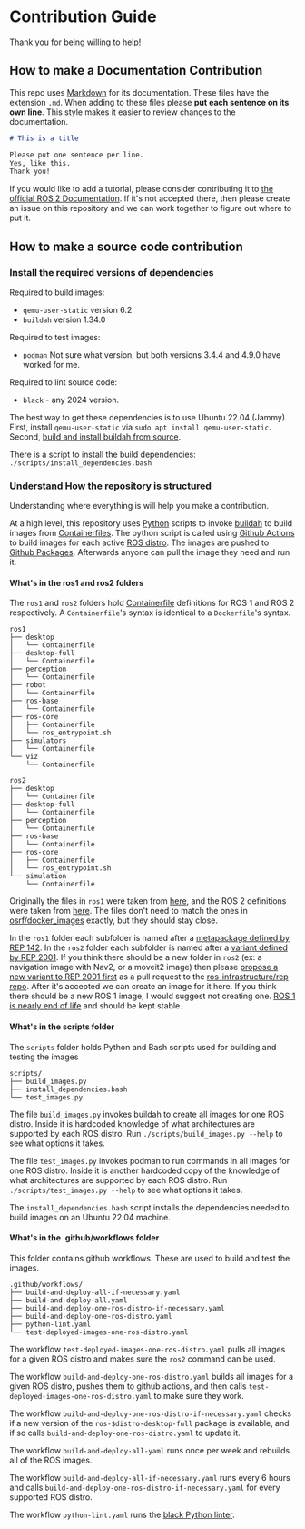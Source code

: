 # Contribution Guide

Thank you for being willing to help!

## How to make a Documentation Contribution

This repo uses [Markdown](https://www.markdownguide.org/) for its documentation.
These files have the extension `.md`.
When adding to these files please **put each sentence on its own line**.
This style makes it easier to review changes to the documentation.

```markdown
# This is a title

Please put one sentence per line.
Yes, like this.
Thank you!
```

If you would like to add a tutorial, please consider contributing it to [the official ROS 2 Documentation](https://github.com/ros2/ros2_documentation).
If it's not accepted there, then please create an issue on this repository and we can work together to figure out where to put it.

## How to make a source code contribution

### Install the required versions of dependencies

Required to build images:

* `qemu-user-static` version 6.2
* `buildah` version 1.34.0

Required to test images:

* `podman` Not sure what version, but both versions 3.4.4 and 4.9.0 have worked for me.

Required to lint source code:

* `black` - any 2024 version.

The best way to get these dependencies is to use Ubuntu 22.04 (Jammy).
First, install `qemu-user-static` via `sudo apt install qemu-user-static`.
Second, [build and install buildah from source](https://github.com/containers/buildah/blob/v1.34.0/install.md#building-from-scratch).

There is a script to install the build dependencies: `./scripts/install_dependencies.bash`

### Understand How the repository is structured

Understanding where everything is will help you make a contribution.

At a high level, this repository uses [Python](https://www.python.org/about/gettingstarted/) scripts to invoke [buildah](https://buildah.io/) to build images from [Containerfiles](https://github.com/containers/common/blob/main/docs/Containerfile.5.md).
The python script is called using [Github Actions](https://github.com/features/actions) to build images for each active [ROS distro](http://docs.ros.org/en/rolling/Releases.html).
The images are pushed to [Github Packages](https://github.com/features/packages).
Afterwards anyone can pull the image they need and run it.

#### What's in the ros1 and ros2 folders

The `ros1` and `ros2` folders hold [Containerfile](https://github.com/containers/common/blob/main/docs/Containerfile.5.md) definitions for ROS 1 and ROS 2 respectively.
A `Containerfile`'s syntax is identical to a `Dockerfile`'s syntax.

```
ros1
├── desktop
│   └── Containerfile
├── desktop-full
│   └── Containerfile
├── perception
│   └── Containerfile
├── robot
│   └── Containerfile
├── ros-base
│   └── Containerfile
├── ros-core
│   ├── Containerfile
│   └── ros_entrypoint.sh
├── simulators
│   └── Containerfile
└── viz
    └── Containerfile
```

```
ros2
├── desktop
│   └── Containerfile
├── desktop-full
│   └── Containerfile
├── perception
│   └── Containerfile
├── ros-base
│   └── Containerfile
├── ros-core
│   ├── Containerfile
│   └── ros_entrypoint.sh
└── simulation
    └── Containerfile
```

Originally the files in `ros1` were taken from [here](https://github.com/osrf/docker_images/tree/3d7df313d1b9be171f5aa87b5daa097354f753ea/ros/noetic/ubuntu/focal), and the ROS 2 definitions  were taken from [here](https://github.com/osrf/docker_images/tree/3d7df313d1b9be171f5aa87b5daa097354f753ea/ros/rolling/ubuntu/jammy).
The files don't need to match the ones in [osrf/docker_images](https://github.com/osrf/docker_images) exactly, but they should stay close.

In the `ros1` folder each subfolder is named after a [metapackage defined by REP 142](https://www.ros.org/reps/rep-0142.html).
In the `ros2` folder each subfolder is named after a [variant defined by REP 2001](https://ros.org/reps/rep-2001.html).
If you think there should be a new folder in `ros2` (ex: a navigation image with Nav2, or a moveit2 image) then please [propose a new variant to REP 2001 first](https://github.com/ros-infrastructure/rep/blob/master/rep-2001.rst) as a pull request to the [ros-infrastructure/rep repo](https://github.com/ros-infrastructure/rep).
After it's accepted we can create an image for it here.
If you think there should be a new ROS 1 image, I would suggest not creating one.
[ROS 1 is nearly end of life](https://endoflife.date/ros) and should be kept stable.

#### What's in the scripts folder

The `scripts` folder holds Python and Bash scripts used for building and testing the images

```
scripts/
├── build_images.py
├── install_dependencies.bash
└── test_images.py
```

The file `build_images.py` invokes buildah to create all images for one ROS distro.
Inside it is hardcoded knowledge of what architectures are supported by each ROS distro.
Run `./scripts/build_images.py --help` to see what options it takes.

The file `test_images.py` invokes podman to run commands in all images for one ROS distro.
Inside it is another hardcoded copy of the knowledge of what architectures are supported by each ROS distro.
Run `./scripts/test_images.py --help` to see what options it takes.

The `install_dependencies.bash` script installs the dependencies needed to build images on an Ubuntu 22.04 machine.

#### What's in the .github/workflows folder

This folder contains github workflows.
These are used to build and test the images.

```
.github/workflows/
├── build-and-deploy-all-if-necessary.yaml
├── build-and-deploy-all.yaml
├── build-and-deploy-one-ros-distro-if-necessary.yaml
├── build-and-deploy-one-ros-distro.yaml
├── python-lint.yaml
└── test-deployed-images-one-ros-distro.yaml
```

The workflow `test-deployed-images-one-ros-distro.yaml` pulls all images for a given ROS distro and makes sure the `ros2` command can be used.

The workflow `build-and-deploy-one-ros-distro.yaml` builds all images for a given ROS distro, pushes them to github actions, and then calls `test-deployed-images-one-ros-distro.yaml` to make sure they work.

The workflow `build-and-deploy-one-ros-distro-if-necessary.yaml` checks if a new version of the `ros-$distro-desktop-full` package is available, and if so calls `build-and-deploy-one-ros-distro.yaml` to update it.

The workflow `build-and-deploy-all-yaml` runs once per week and rebuilds all of the ROS images.

The workflow `build-and-deploy-all-if-necessary.yaml` runs every 6 hours and calls `build-and-deploy-one-ros-distro-if-necessary.yaml` for every supported ROS distro.

The workflow `python-lint.yaml` runs the [black Python linter](https://github.com/psf/black).
